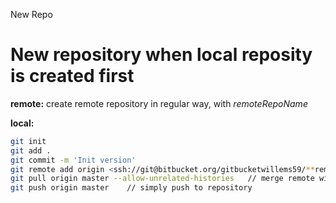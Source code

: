 New Repo

# New repository when local reposity is created first

**remote:**
create remote repository in regular way, with *remoteRepoName*

**local:**
```bash
git init
git add .
git commit -m 'Init version'
git remote add origin <ssh://git@bitbucket.org/gitbucketwillems59/**remoteRepoName**.git>
git pull origin master --allow-unrelated-histories   // merge remote with local
git push origin master    // simply push to repository
```
